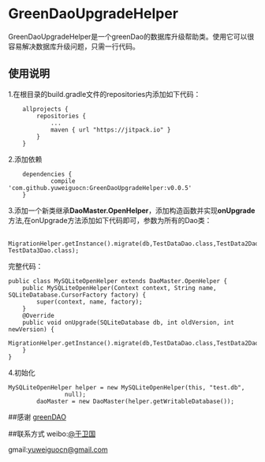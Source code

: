 # GreenDaoUpgradeHelper
GreenDaoUpgradeHelper是一个greenDao的数据库升级帮助类。使用它可以很容易解决数据库升级问题，只需一行代码。

## 使用说明

1.在根目录的build.gradle文件的repositories内添加如下代码：
```
	allprojects {
		repositories {
			...
			maven { url "https://jitpack.io" }
		}
	}
```

2.添加依赖
```
	dependencies {
	        compile 'com.github.yuweiguocn:GreenDaoUpgradeHelper:v0.0.5'
	}
```

3.添加一个新类继承**DaoMaster.OpenHelper**，添加构造函数并实现**onUpgrade**方法,在onUpgrade方法添加如下代码即可，参数为所有的Dao类：  
```
	MigrationHelper.getInstance().migrate(db,TestDataDao.class,TestData2Dao.class，TestData3Dao.class);
```
完整代码：  
```
public class MySQLiteOpenHelper extends DaoMaster.OpenHelper {
    public MySQLiteOpenHelper(Context context, String name, SQLiteDatabase.CursorFactory factory) {
        super(context, name, factory);
    }
    @Override
    public void onUpgrade(SQLiteDatabase db, int oldVersion, int newVersion) {
        MigrationHelper.getInstance().migrate(db,TestDataDao.class,TestData2Dao.class,TestData3Dao.class);
    }
}

```  

4.初始化

```
MySQLiteOpenHelper helper = new MySQLiteOpenHelper(this, "test.db",
                null);
        daoMaster = new DaoMaster(helper.getWritableDatabase());
```


##感谢
[greenDAO](https://github.com/greenrobot/greenDAO)


##联系方式
weibo:[@于卫国](http://weibo.com/weiguo58)

gmail:[yuweiguocn@gmail.com](mailto:yuweiguocn@gmail.com)
